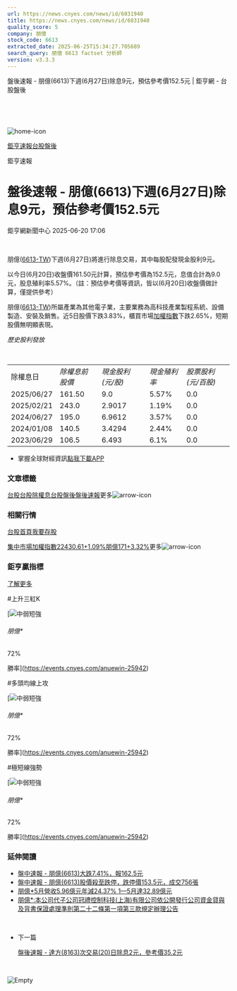```yaml
---
url: https://news.cnyes.com/news/id/6031940
title: https://news.cnyes.com/news/id/6031940
quality_score: 5
company: 朋億
stock_code: 6613
extracted_date: 2025-06-25T15:34:27.705689
search_query: 朋億 6613 factset 分析師
version: v3.3.3
---
```


盤後速報 - 朋億(6613)下週(6月27日)除息9元，預估參考價152.5元 | 鉅亨網 - 台股盤後

‌

‌

![home-icon](/assets/icons/breadCrumb/symbol-icon-home.svg)

[鉅亨速報](/news/cat/anue_live)[台股盤後](/news/cat/tw_afterhours)

鉅亨速報

# 盤後速報 - 朋億(6613)下週(6月27日)除息9元，預估參考價152.5元

鉅亨網新聞中心 2025-06-20 17:06

‌

朋億([6613-TW](https://www.cnyes.com/twstock/6613))下週(6月27日)將進行除息交易，其中每股配發現金股利9元。

以今日(6月20日)收盤價161.50元計算，預估參考價為152.5元，息值合計為9.0元，股息殖利率5.57%。（註：預估參考價等資訊，皆以(6月20日)收盤價做計算，僅提供參考）

朋億([6613-TW](https://www.cnyes.com/twstock/6613))所屬產業為其他電子業，主要業務為高科技產業製程系統、設備製造、安裝及銷售。近5日股價下跌3.83%，櫃買市場[加權指數](https://invest.cnyes.com/index/TWS/TSE01)下跌2.65%，短期股價無明顯表現。

*歷史股利發放*

‌

|  |  |  |  |  |
| --- | --- | --- | --- | --- |
| 除權息日 | *除權息前股價* | *現金股利 (元/股)* | *現金殖利率* | *股票股利 (元/百股)* |
| 2025/06/27 | 161.50 | 9.0 | 5.57% | 0.0 |
| 2025/02/21 | 243.0 | 2.9017 | 1.19% | 0.0 |
| 2024/06/27 | 195.0 | 6.9612 | 3.57% | 0.0 |
| 2024/01/08 | 140.5 | 3.4294 | 2.44% | 0.0 |
| 2023/06/29 | 106.5 | 6.493 | 6.1% | 0.0 |

* 掌握全球財經資訊[點我下載APP](http://www.cnyes.com/app/?utm_source=mweb&utm_medium=HamMenuBanner&utm_campaign=fixed&utm_content=entr)

### 文章標籤

[台股](https://news.cnyes.com/tag/台股 "台股")[台股除權息](https://news.cnyes.com/tag/台股除權息 "台股除權息")[台股盤後](https://news.cnyes.com/tag/台股盤後 "台股盤後")[盤後速報](https://news.cnyes.com/tag/盤後速報 "盤後速報")更多![arrow-icon](/assets/icons/arrows/arrow-down.svg)

### 相關行情

[台股首頁](https://www.cnyes.com/twstock)[我要存股](https://supr.link/8OHaU)

[集中市場加權指數22430.61+1.09%](https://invest.cnyes.com/index/TWS/TSE01)[朋億171+3.32%](https://www.cnyes.com/twstock/6613)更多![arrow-icon](/assets/icons/arrows/arrow-down.svg)

### 鉅亨贏指標

[了解更多](https://events.cnyes.com/anuewin-25942)

#上升三紅K

[![中弱短強](/assets/icons/win-indicator/short-to-long.svg)

###### 朋億\*

72%

勝率](https://events.cnyes.com/anuewin-25942)

#多頭均線上攻

[![中弱短強](/assets/icons/win-indicator/short-to-long.svg)

###### 朋億\*

72%

勝率](https://events.cnyes.com/anuewin-25942)

#極短線強勢

[![中弱短強](/assets/icons/win-indicator/short-to-long.svg)

###### 朋億\*

72%

勝率](https://events.cnyes.com/anuewin-25942)

### 延伸閱讀

* [盤中速報 - 朋億(6613)大跌7.41%，報162.5元](/news/id/5973757)
* [盤中速報 - 朋億(6613)股價殺至跌停，跌停價153.5元，成交756張](/news/id/5927089)
* [朋億\*5月營收5.96億元年減24.37% 1—5月達32.89億元](/news/id/6013259)
* [朋億\*:本公司代子公司冠禮控制科技(上海)有限公司依公開發行公司資金貸與及背書保證處理準則第二十二條第一項第三款規定辦理公告](/news/id/5995488)

‌

* 下一篇

  [盤後速報 - 達方(8163)次交易(20)日除息2元，參考價35.2元](/news/id/6030080)

‌

![Empty](/assets/icons/skeleton/empty-image.svg)

‌